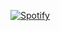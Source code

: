 [![Spotify](https://novatorem-kyzbk7wxl-bardiesel.vercel.app/api/spotify)](https://open.spotify.com/user/6e05ab75daa344b9b346c835030c9d03)
